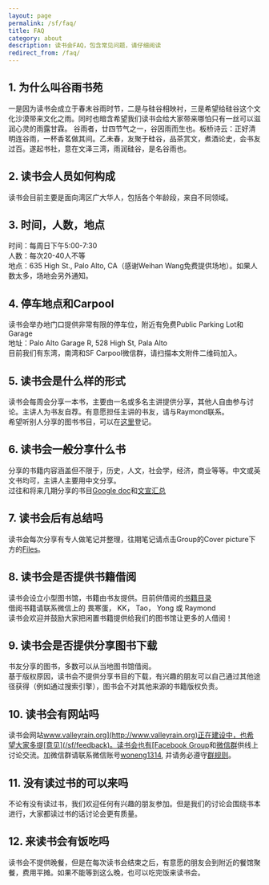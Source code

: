 ```yaml
---
layout: page
permalink: /sf/faq/
title: FAQ
category: about
description: 读书会FAQ，包含常见问题，请仔细阅读
redirect_from: /faq/
---
```


## 1. 为什么叫谷雨书苑
一是因为读书会成立于春末谷雨时节，二是与硅谷相映衬，三是希望给硅谷这个文化沙漠带来文化之雨。同时也暗含希望我们读书会给大家带来哪怕只有一丝可以滋润心灵的雨露甘霖。
谷雨者，廿四节气之一，谷因雨而生也。板桥诗云：正好清明连谷雨，一杯香茗做其间。乙未春，友聚于硅谷，品茶赏文，煮酒论史，会书友过百。遂起书社，意在文泽三湾，雨润硅谷，是名谷雨也。

## 2. 读书会人员如何构成
读书会目前主要是面向湾区广大华人，包括各个年龄段，来自不同领域。

## 3. 时间，人数，地点
时间：每周日下午5:00-7:30  
人数：每次20-40人不等  
地点：635 High St., Palo Alto, CA（感谢Weihan Wang免费提供场地）。如果人数太多，场地会另外通知。

## 4. 停车地点和Carpool
读书会举办地门口提供非常有限的停车位，附近有免费Public Parking Lot和Garage  
地址：Palo Alto Garage R, 528 High St, Pala Alto  
目前我们有东湾，南湾和SF Carpool微信群，请扫描本文附件二维码加入。

## 5. 读书会是什么样的形式
读书会每周会分享一本书，主要由一名或多名主讲提供分享，其他人自由参与讨论。主讲人为书友自荐。有意愿担任主讲的书友，请与Raymond联系。  
希望听别人分享的图书书目，可以在[这里](http://goo.gl/Trle5U)登记。

## 6. 读书会一般分享什么书
分享的书籍内容涵盖但不限于，历史，人文，社会学，经济，商业等等。中文或英文书均可，主讲人主要用中文分享。  
过往和将来几期分享的书目[Google doc](http://goo.gl/k8CgKM)和[文宣汇总](http://goo.gl/OTYGdA)

## 7. 读书会后有总结吗
读书会每次分享有专人做笔记并整理，往期笔记请点击Group的Cover picture下方的[Files](https://www.facebook.com/groups/ValleyRain/files/)。

## 8. 读书会是否提供书籍借阅
读书会设立小型图书馆，书籍由书友提供。目前供借阅的[书籍目录](http://goo.gl/Kt9HCV)   
借阅书籍请联系微信上的 畏寒蛋， KK， Tao， Yong 或 Raymond   
读书会欢迎并鼓励大家把闲置书籍提供给我们的图书馆让更多的人借阅！  

## 9. 读书会是否提供分享图书下载
书友分享的图书，多数可以从当地图书馆借阅。  
基于版权原因，读书会不提供分享书目的下载，有兴趣的朋友可以自己通过其他途径获得（例如通过搜索引擎），图书会不对其他来源的书籍版权负责。

## 10. 读书会有网站吗
读书会网站[www.valleyrain.org](http://www.valleyrain.org)正在建设中，也希望大家多提[意见](/sf/feedback)。读书会也有[Facebook Group](http://www.facebook.com/groups/ValleyRain)和[微信群](http://weixin.qq.com/g/AduHOh9yLie7It1V)供线上讨论交流。加微信群请联系微信账号[woneng1314](http://weixin.qq.com/r/NIjVzcvEBZZ6rY_u990m), 并请务必遵守[群规则](/sf/rules)。

## 11. 没有读过书的可以来吗
不论有没有读过书，我们欢迎任何有兴趣的朋友参加。但是我们的讨论会围绕书本进行，大家都读过书的话讨论会更有质量。

## 12. 来读书会有饭吃吗
读书会不提供晚餐，但是在每次读书会结束之后，有意愿的朋友会到附近的餐馆聚餐，费用平摊。如果不能等到这么晚，也可以吃完饭来读书会。

